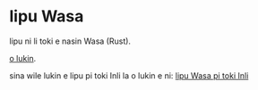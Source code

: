 # lipu Wasa

lipu ni li toki e nasin Wasa (Rust).

[o lukin](./src/SUMMARY.md).

sina wile lukin e lipu pi toki Inli la o lukin e ni: [lipu Wasa pi toki Inli](https://doc.rust-lang.org/book/)
